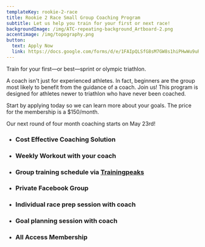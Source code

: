 ```yaml
---
templateKey: rookie-2-race
title: Rookie 2 Race Small Group Coaching Program
subtitle: Let us help you train for your first or next race!
backgroundImage: /img/ATC-repeating-background_Artboard-2.png
accentimage: /img/topography.png
button:
  text: Apply Now
  link: https://docs.google.com/forms/d/e/1FAIpQLSfG8sM7GW8s1hiPHwWu9uRNx52CHsY6rRzWPwKngRGHGT2GvA/viewform
---
```

Train for your first—or best—sprint or olympic triathlon.

A coach isn't just for experienced athletes. In fact, beginners are the group most likely to benefit from the guidance of a coach. Join us! This program is designed for athletes newer to triathlon who have never been coached.

Start by applying today so we can learn more about your goals. The price for the membership is a $150/month.

Our next round of four month coaching starts on May 23rd!

* ### Cost Effective Coaching Solution
* ### Weekly Workout with your coach
* ### Group training schedule via [Trainingpeaks](http://trainingpeaks.com/) 
* ### Private Facebook Group 
* ### Individual race prep session with coach
* ### Goal planning session with coach 
* ### All Access Membership